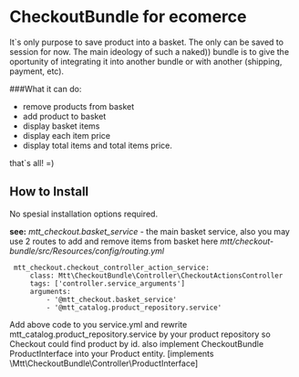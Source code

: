 # CheckoutBundle for ecomerce

It`s only purpose to save product into a basket. The only can be saved to session for now.
The main ideology of such a naked)) bundle is to give the oportunity of integrating it into another bundle or with another (shipping, payment, etc).


###What it can do:
 - remove products from basket 
 - add product to basket
 - display basket items
 - display each item price
 - display total items and total items price.
 
 
that`s all! =)

## How to Install
No spesial installation options required.

**see:**  _mtt_checkout.basket_service_ - the main basket service, also you may use 2 routes to add and remove items from basket here _mtt/checkout-bundle/src/Resources/config/routing.yml_
    
     
     mtt_checkout.checkout_controller_action_service:
         class: Mtt\CheckoutBundle\Controller\CheckoutActionsController
         tags: ['controller.service_arguments']
         arguments:
             - '@mtt_checkout.basket_service'
             - '@mtt_catalog.product_repository.service' 
     
Add above code to you service.yml and rewrite mtt_catalog.product_repository.service by your product repository so Checkout could find product by id.
also implement CheckoutBundle ProductInterface into your Product entity. [implements \Mtt\CheckoutBundle\Controller\ProductInterface]      
     
             
